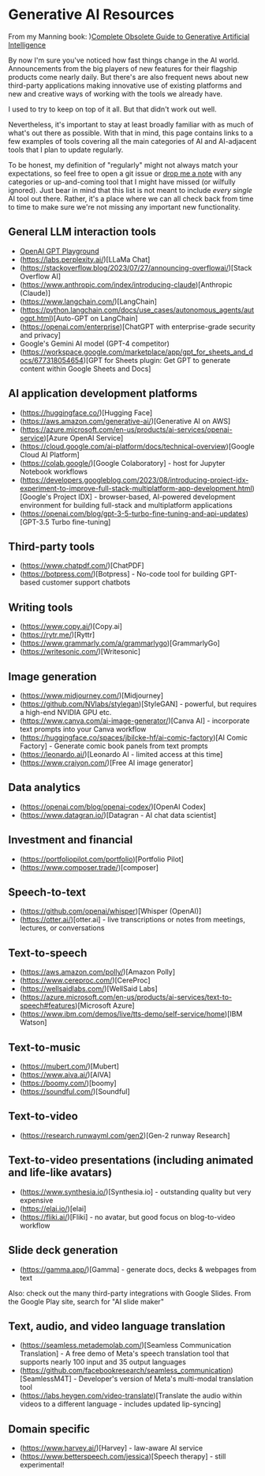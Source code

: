 # Generative AI Resources

From my Manning book: )[Complete Obsolete Guide to Generative Artificial Intelligence](http://mng.bz/j1Ax)

By now I'm sure you've noticed how fast things change in the AI world. Announcements from the big players of new features for their flagship products come nearly daily. But there's are also frequent news about new third-party applications making innovative use of existing platforms and new and creative ways of working with the tools we already have. 

I used to try to keep on top of it all. But that didn't work out well. 

Nevertheless, it's important to stay at least broadly familiar with as much of what's out there as possible. With that in mind, this page contains links to a few examples of tools covering all the main categories of AI and AI-adjacent tools that I plan to update regularly. 

To be honest, my definition of "regularly" might not always match your expectations, so feel free to open a git issue or [drop me a note](mailto:office@bootstrap-it.com) with any categories or up-and-coming tool that I might have missed (or wilfully ignored). Just bear in mind that this list is not meant to include _every single_ AI tool out there. Rather, it's a place where we can all check back from time to time to make sure we're not missing any important new functionality.

## General LLM interaction  tools

* [OpenAI GPT Playground](https://platform.openai.com/playground)
* (https://labs.perplexity.ai/)[LLaMa Chat]
* (https://stackoverflow.blog/2023/07/27/announcing-overflowai/)[Stack Overflow AI]
* (https://www.anthropic.com/index/introducing-claude)[Anthropic (Claude)]
* (https://www.langchain.com/)[LangChain]
* (https://python.langchain.com/docs/use_cases/autonomous_agents/autogpt.html)[Auto-GPT on LangChain]
* (https://openai.com/enterprise)[ChatGPT with enterprise-grade security and privacy]
* Google's Gemini AI model (GPT-4 competitor)
* (https://workspace.google.com/marketplace/app/gpt_for_sheets_and_docs/677318054654)[GPT for Sheets plugin: Get GPT to generate content within Google Sheets and Docs]

## AI application development platforms

* (https://huggingface.co/)[Hugging Face]
* (https://aws.amazon.com/generative-ai/)[Generative AI on AWS]
* (https://azure.microsoft.com/en-us/products/ai-services/openai-service)[Azure OpenAI Service]
* (https://cloud.google.com/ai-platform/docs/technical-overview)[Google Cloud AI Platform]
* (https://colab.google/)[Google Colaboratory] - host for Jupyter Notebook workflows
* (https://developers.googleblog.com/2023/08/introducing-project-idx-experiment-to-improve-full-stack-multiplatform-app-development.html)[Google's Project IDX] - browser-based, AI-powered development environment for building full-stack and multiplatform applications
* (https://openai.com/blog/gpt-3-5-turbo-fine-tuning-and-api-updates)[GPT-3.5 Turbo fine-tuning]

## Third-party tools
* (https://www.chatpdf.com/)[ChatPDF]
* (https://botpress.com/)[Botpress] - No-code tool for building GPT-based customer support chatbots 

## Writing tools
* (https://www.copy.ai/)[Copy.ai]
* (https://rytr.me/)[Ryttr]
* (https://www.grammarly.com/a/grammarlygo)[GrammarlyGo]
* (https://writesonic.com/)[Writesonic]

## Image generation
* (https://www.midjourney.com/)[Midjourney]
* (https://github.com/NVlabs/stylegan)[StyleGAN] - powerful, but requires a high-end NVIDIA GPU etc.
* (https://www.canva.com/ai-image-generator/)[Canva AI] - incorporate text prompts into your Canva workflow
* (https://huggingface.co/spaces/jbilcke-hf/ai-comic-factory)[AI Comic Factory] - Generate comic book panels from text prompts
* (https://leonardo.ai/)[Leonardo AI - limited access at this time]
* (https://www.craiyon.com/)[Free AI image generator]

## Data analytics
* (https://openai.com/blog/openai-codex/)[OpenAI Codex]
* (https://www.datagran.io/)[Datagran - AI chat data scientist]

## Investment and financial

* (https://portfoliopilot.com/portfolio)[Portfolio Pilot]
* (https://www.composer.trade/)[composer]
	
## Speech-to-text

* (https://github.com/openai/whisper)[Whisper (OpenAI)]
* (https://otter.ai/)[otter.ai] - live transcriptions or notes from meetings, lectures, or conversations

## Text-to-speech

* (https://aws.amazon.com/polly/)[Amazon Polly]
* (https://www.cereproc.com/)[CereProc]
* (https://wellsaidlabs.com/)[WellSaid Labs]
* (https://azure.microsoft.com/en-us/products/ai-services/text-to-speech#features)[Microsoft Azure]
* (https://www.ibm.com/demos/live/tts-demo/self-service/home)[IBM Watson]

## Text-to-music

* (https://mubert.com/)[Mubert] 
* (https://www.aiva.ai/)[AIVA]
* (https://boomy.com/)[boomy]
* (https://soundful.com/)[Soundful]

## Text-to-video

* (https://research.runwayml.com/gen2)[Gen-2 runway Research]

## Text-to-video presentations (including animated and life-like avatars)

* (https://www.synthesia.io/)[Synthesia.io] - outstanding quality but very expensive
* (https://elai.io/)[elai]
* (https://fliki.ai/)[Fliki] - no avatar, but good focus on blog-to-video workflow

## Slide deck generation

* (https://gamma.app/)[Gamma] - generate docs, decks & webpages from text
	
Also: check out the many third-party integrations with Google Slides. From the Google Play site, search for "AI slide maker"

## Text, audio, and video language translation

* (https://seamless.metademolab.com/)[Seamless Communication Translation] - A free demo of Meta's speech translation tool that supports nearly 100 input and 35 output languages
* (https://github.com/facebookresearch/seamless_communication)[SeamlessM4T] - Developer's version of Meta's multi-modal translation tool
* (https://labs.heygen.com/video-translate)[Translate the audio within videos to a different language - includes updated lip-syncing]

## Domain specific

* (https://www.harvey.ai/)[Harvey] - law-aware AI service
* (https://www.betterspeech.com/jessica)[Speech therapy] - still experimental!
